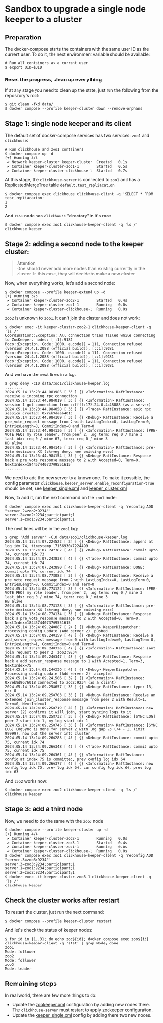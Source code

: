 # Sandbox to upgrade a single node keeper to a cluster

## Preparation

The docker-compose starts the containers with the same user ID as the current user. To do it, the next environment variable should be available:

```
# Run all containers as a current user
$ export UID=$UID
```

### Reset the progress, clean up everything

If at any stage you need to clean up the state, just run the following from the repository's root:

```
$ git clean -fxd data/
$ docker compose --profile keeper-cluster down --remove-orphans
```

## Stage 1: single node keeper and its client

The default set of docker-compose services has two services: `zoo1` and `clickhouse`:

```
# Run clickhouse and zoo1 containers
$ docker compose up -d
[+] Running 3/3
 ✔ Network keeper-cluster_keeper-cluster  Created   0.1s
 ✔ Container keeper-cluster-zoo1-1        Started   0.5s
 ✔ Container keeper-cluster-clickhouse-1  Started   0.7s
```

At this stage, the `clickhouse-server` is connected to `zoo1` and has a ReplicatedMergeTree table `default.test_repliacation`

```
$ docker compose exec clickhouse clickhouse-client -q 'SELECT * FROM test_repliacation'
1
2
```

And `zoo1` node has `clickhouse` "directory" in it's root:

```
$ docker compose exec zoo1 clickhouse-keeper-client -q 'ls /'
clickhouse keeper
```

## Stage 2: adding a second node to the keeper cluster:

> Attention!  
> One should never add more nodes than existing currently in the cluster. In this case, they will decide to make a new cluster.

Now, when everything works, let's add a second node:

```
$ docker compose --profile keeper-extend up -d
[+] Running 3/3
 ✔ Container keeper-cluster-zoo2-1        Started   0.4s
 ✔ Container keeper-cluster-zoo1-1        Running   0.0s
 ✔ Container keeper-cluster-clickhouse-1  Running   0.0s
```

`zoo2` is unknown to `zoo1`. It can't join the cluster and does not work:

```
$ docker exec -it keeper-cluster-zoo2-1 clickhouse-keeper-client -q 'ls /'
Coordination::Exception: All connection tries failed while connecting to ZooKeeper. nodes: [::1]:9181
Poco::Exception. Code: 1000, e.code() = 111, Connection refused (version 24.4.1.2088 (official build)), [::1]:9181
Poco::Exception. Code: 1000, e.code() = 111, Connection refused (version 24.4.1.2088 (official build)), [::1]:9181
Poco::Exception. Code: 1000, e.code() = 111, Connection refused (version 24.4.1.2088 (official build)), [::1]:9181

```

And we have the next lines in a log:

```
$ grep deny -C10 data/zoo1/clickhouse-keeper.log
........
2024.05.14 13:23:44.983985 [ 35 ] {} <Information> RaftInstance: receive a incoming rpc connection
2024.05.14 13:23:44.984019 [ 35 ] {} <Information> RaftInstance: session 1 got connection from ::ffff:172.24.0.4:48888 (as a server)
2024.05.14 13:23:44.984058 [ 35 ] {} <Trace> RaftInstance: asio rpc session created: 0x7eb9daab4018
2024.05.14 13:23:44.984109 [ 36 ] {} <Debug> RaftInstance: Receive a pre_vote_request message from 2 with LastLogIndex=0, LastLogTerm 0, EntriesLength=0, CommitIndex=0 and Term=0
2024.05.14 13:23:44.984136 [ 36 ] {} <Information> RaftInstance: [PRE-VOTE REQ] my role leader, from peer 2, log term: req 0 / mine 3
last idx: req 0 / mine 67, term: req 0 / mine 3
HB alive
2024.05.14 13:23:44.984145 [ 36 ] {} <Information> RaftInstance: pre-vote decision: XX (strong deny, non-existing node)
2024.05.14 13:23:44.984154 [ 36 ] {} <Debug> RaftInstance: Response back a pre_vote_response message to 2 with Accepted=0, Term=0, NextIndex=18446744073709551615
........
```


We need to add the new server to a known one. To make it possible, the config parameter `clickhouse.keeper_server.enable_reconfiguration=true` should be set, see [keeper_single.xml](configs/keeper_single.xml) and [keeper_cluster.xml](configs/keeper_cluster.xml).

Now, to add it, run the next command on the `zoo1` node:

```
$ docker compose exec zoo1 clickhouse-keeper-client -q 'reconfig ADD "server.2=zoo2:9234"'
server.2=zoo2:9234;participant;1
server.1=zoo1:9234;participant;1
```

The next lines will be in the `zoo1` log:

```
$ grep 'Add server' -C10 data/zoo1/clickhouse-keeper.log
2024.05.14 13:24:07.224522 [ 24 ] {} <Debug> RaftInstance: append at log_idx 74, timestamp 1715693047224499
2024.05.14 13:24:07.242767 [ 46 ] {} <Debug> RaftInstance: commit upto 74, current idx 73
2024.05.14 13:24:07.242838 [ 46 ] {} <Trace> RaftInstance: commit upto 74, current idx 74
2024.05.14 13:24:07.242890 [ 46 ] {} <Debug> RaftInstance: DONE: commit upto 74, current idx 74
2024.05.14 13:24:08.778083 [ 36 ] {} <Debug> RaftInstance: Receive a pre_vote_request message from 2 with LastLogIndex=0, LastLogTerm 0, EntriesLength=0, CommitIndex=0 and Term=0
2024.05.14 13:24:08.778122 [ 36 ] {} <Information> RaftInstance: [PRE-VOTE REQ] my role leader, from peer 2, log term: req 0 / mine 3
last idx: req 0 / mine 74, term: req 0 / mine 3
HB alive
2024.05.14 13:24:08.778128 [ 36 ] {} <Information> RaftInstance: pre-vote decision: XX (strong deny, non-existing node)
2024.05.14 13:24:08.778134 [ 36 ] {} <Debug> RaftInstance: Response back a pre_vote_response message to 2 with Accepted=0, Term=0, NextIndex=18446744073709551615
2024.05.14 13:24:09.240087 [ 24 ] {} <Debug> KeeperDispatcher: Processing config update (Add server 2): pushed
2024.05.14 13:24:09.240159 [ 48 ] {} <Debug> RaftInstance: Receive a add_server_request message from 0 with LastLogIndex=0, LastLogTerm 0, EntriesLength=1, CommitIndex=0 and Term=0
2024.05.14 13:24:09.240336 [ 48 ] {} <Information> RaftInstance: sent join request to peer 2, zoo2:9234
2024.05.14 13:24:09.240347 [ 48 ] {} <Debug> RaftInstance: Response back a add_server_response message to 1 with Accepted=1, Term=3, NextIndex=75
2024.05.14 13:24:09.240356 [ 48 ] {} <Debug> KeeperDispatcher: Processing config update (Add server 2): accepted
2024.05.14 13:24:09.241586 [ 32 ] {} <Information> RaftInstance: 0x7eb9d9676018 connected to zoo2:9234 (as a client)
2024.05.14 13:24:09.258657 [ 33 ] {} <Debug> RaftInstance: type: 13, err 0
2024.05.14 13:24:09.258703 [ 33 ] {} <Debug> RaftInstance: Receive an extended join_cluster_response message from peer 2 with Result=1, Term=0, NextIndex=1
2024.05.14 13:24:09.258719 [ 33 ] {} <Information> RaftInstance: new server (2) confirms it will join, start syncing logs to it
2024.05.14 13:24:09.258732 [ 33 ] {} <Debug> RaftInstance: [SYNC LOG] peer 2 start idx 1, my log start idx 1
2024.05.14 13:24:09.258745 [ 33 ] {} <Information> RaftInstance: [SYNC LOG] LogSync is done for server 2 with log gap 73 (74 - 1, limit 99999), now put the server into cluster
2024.05.14 13:24:09.266283 [ 46 ] {} <Debug> RaftInstance: commit upto 75, current idx 74
2024.05.14 13:24:09.266348 [ 46 ] {} <Trace> RaftInstance: commit upto 75, current idx 75
2024.05.14 13:24:09.266361 [ 46 ] {} <Information> RaftInstance: config at index 75 is committed, prev config log idx 64
2024.05.14 13:24:09.266377 [ 46 ] {} <Information> RaftInstance: new config log idx 75, prev log idx 64, cur config log idx 64, prev log idx 63
```

And `zoo2` works now:

```
$ docker compose exec zoo2 clickhouse-keeper-client -q 'ls /'
clickhouse keeper
```

## Stage 3: add a third node

Now, we need to do the same with the `zoo3` node

```
$ docker compose --profile keeper-cluster up -d
[+] Running 4/4
 ✔ Container keeper-cluster-zoo2-1        Running   0.0s
 ✔ Container keeper-cluster-zoo3-1        Started   0.4s
 ✔ Container keeper-cluster-zoo1-1        Running   0.0s
 ✔ Container keeper-cluster-clickhouse-1  Running   0.0s
$ docker compose exec zoo1 clickhouse-keeper-client -q 'reconfig ADD "server.3=zoo3:9234"'
server.3=zoo3:9234;participant;1
server.1=zoo1:9234;participant;1
server.2=zoo2:9234;participant;1
$ docker exec -it keeper-cluster-zoo3-1 clickhouse-keeper-client -q 'ls /'
clickhouse keeper
```

## Check the cluster works after restart

To restart the cluster, just run the next command:

```
$ docker compose --profile keeper-cluster restart
```

And let's check the status of keeper nodes:

```
$ for id in {1..3}; do echo zoo${id}; docker compose exec zoo${id} clickhouse-keeper-client -q 'stat' | grep Mode; done
zoo1
Mode: follower
zoo2
Mode: follower
zoo3
Mode: leader
```

## Remaining steps

In real world, there are few more things to do:

- Update the [zookeeper.xml](configs/zookeeper.xml) configuration by adding new nodes there. The `clickhouse-server` must restart to apply zookeeper configuration.
- Update the [keeper_single.xml](configs/keeper_single.xml) config by adding there two new nodes.

